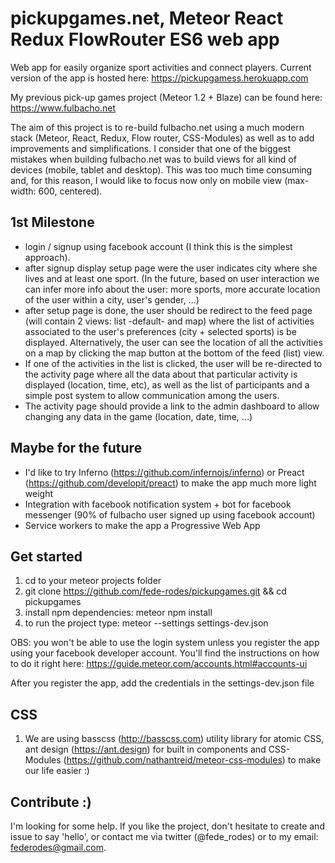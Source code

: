 # pickupgames.net, Meteor React Redux FlowRouter ES6 web app
Web app for easily organize sport activities and connect players. Current version of the app is hosted here: https://pickupgamess.herokuapp.com

My previous pick-up games project (Meteor 1.2 + Blaze) can be found here: https://www.fulbacho.net

The aim of this project is to re-build fulbacho.net using a much modern stack (Meteor, React, Redux, Flow router, CSS-Modules) as well as to add improvements and simplifications. I consider that one of the biggest mistakes when building fulbacho.net was to build views for all kind of devices (mobile, tablet and desktop). This was too much time consuming and, for this reason, I would like to focus now only on mobile view (max-width: 600, centered).

## 1st Milestone
- login / signup using facebook account (I think this is the simplest approach).
- after signup display setup page were the user indicates city where she lives and at least one sport. (In the future, based on user interaction we can infer more info about the user: more sports, more accurate location of the user within a city, user's gender, ...)
- after setup page is done, the user should be redirect to the feed page (will contain 2 views: list -default- and map) where the list of activities associated to the user's preferences (city + selected sports) is be displayed. Alternatively, the user can see the location of all the activities on a map by clicking the map button at the bottom of the feed (list) view.
- If one of the activities in the list is clicked, the user will be re-directed to the activity page where all the data about that particular activity is displayed (location, time, etc), as well as the list of participants and a simple post system to allow communication among the users.
- The activity page should provide a link to the admin dashboard to allow changing any data in the game (location, date, time, ...)

## Maybe for the future
- I'd like to try Inferno (https://github.com/infernojs/inferno) or Preact (https://github.com/developit/preact) to make the app much more light weight
- Integration with facebook notification system + bot for facebook messenger (90% of fulbacho user signed up using facebook account)
- Service workers to make the app a Progressive Web App

## Get started
1. cd to your meteor projects folder
2. git clone https://github.com/fede-rodes/pickupgames.git && cd pickupgames
3. install npm dependencies: meteor npm install
4. to run the project type: meteor --settings settings-dev.json

OBS: you won't be able to use the login system unless you register the app using your facebook developer account. You'll find the instructions on how to do it right here: https://guide.meteor.com/accounts.html#accounts-ui

After you register the app, add the credentials in the settings-dev.json file

## CSS
1. We are using basscss (http://basscss.com) utility library for atomic CSS, ant design (https://ant.design) for built in components and CSS-Modules (https://github.com/nathantreid/meteor-css-modules) to make our life easier :)

## Contribute :)
I'm looking for some help. If you like the project, don't hesitate to create and
issue to say 'hello', or contact me via twitter (@fede_rodes) or to my email: federodes@gmail.com.
